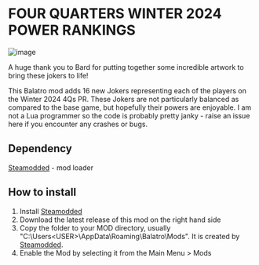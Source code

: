 # FOUR QUARTERS WINTER 2024 POWER RANKINGS

![image](https://github.com/user-attachments/assets/23df4524-25c8-4d43-a21c-b0bab88bf062)


A huge thank you to Bard for putting together some incredible artwork to bring these jokers to life! 

This Balatro mod adds 16 new Jokers representing each of the players on the Winter 2024 4Qs PR. These Jokers are not particularly balanced as compared to the base game, but hopefully their powers are enjoyable. I am not a Lua programmer so the code is probably pretty janky  - raise an issue here if you encounter any crashes or bugs. 

## Dependency
[Steamodded](https://github.com/Steamopollys/Steamodded) - mod loader
## How to install
1. Install [Steamodded](https://github.com/Steamopollys/Steamodded)
1. Download the latest release of this mod on the right hand side
3. Copy the folder to your MOD directory, usually "C:\Users\<USER>\AppData\Roaming\Balatro\Mods". It is created by [Steamodded](https://github.com/Steamopollys/Steamodded).
4. Enable the Mod by selecting it from the Main Menu > Mods
